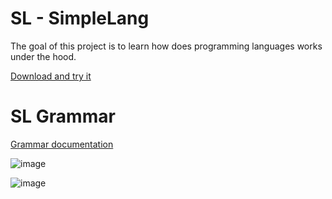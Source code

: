 # SL - SimpleLang

The goal of this project is to learn how does programming languages works under the hood.


[Download and try it](https://github.com/jwdeveloper/SimpleLanguage/releases/latest/download/SimpleLangGui.exe)

# SL Grammar
[Grammar documentation](https://github.com/jwdeveloper/SimpleLanguage/blob/master/SL.Application/gramma.md)



![image](https://user-images.githubusercontent.com/79764581/229307865-e7d81187-0072-4453-9443-105a92e9f498.png)

![image](https://user-images.githubusercontent.com/79764581/236462866-a1405d7c-a054-4b19-aeb8-8535deb9381f.png)
